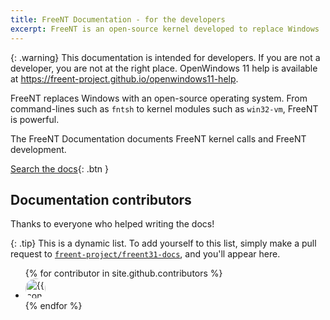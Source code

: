 ```yaml
---
title: FreeNT Documentation - for the developers
excerpt: FreeNT is an open-source kernel developed to replace Windows
---
```


{: .warning}
This documentation is intended for developers. If you are not a developer, you are not at the right place. OpenWindows 11 help is available at https://freent-project.github.io/openwindows11-help.

FreeNT replaces Windows with an open-source operating system. From command-lines such
as `fntsh` to kernel modules such as `win32-vm`, FreeNT is powerful.

The FreeNT Documentation documents FreeNT kernel calls and FreeNT development.

[Search the docs](#search-input){: .btn }

## Documentation contributors

Thanks to everyone who helped writing the docs!

{: .tip}
This is a dynamic list. To add yourself to this list, simply make a pull request to [`freent-project/freent31-docs`](https://github.com/freent-project/freent31-docs), and you'll appear here.

<ul class="list-style-none">
{% for contributor in site.github.contributors %}
  <li class="d-inline-block mr-1">
     <a href="{{ contributor.html_url }}"><img style="border-radius: 100%;" src="{{ contributor.avatar_url }}" width="32" height="32" title="{{ contributor.login }}"></a>
  </li>
{% endfor %}
</ul>
